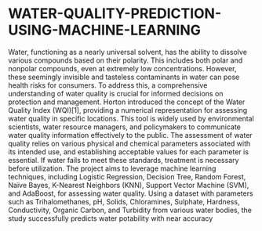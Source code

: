 # WATER-QUALITY-PREDICTION-USING-MACHINE-LEARNING
Water, functioning as a nearly universal solvent, has the ability to dissolve various compounds 
based on their polarity. This includes both polar and nonpolar compounds, even at extremely 
low concentrations. However, these seemingly invisible and tasteless contaminants in water 
can pose health risks for consumers. To address this, a comprehensive understanding of water 
quality is crucial for informed decisions on protection and management. Horton introduced the 
concept of the Water Quality Index (WQI)[1], providing a numerical representation for 
assessing water quality in specific locations.
This tool is widely used by environmental scientists, water resource managers, and 
policymakers to communicate water quality information effectively to the public. The 
assessment of water quality relies on various physical and chemical parameters associated with 
its intended use, and establishing acceptable values for each parameter is essential. If water 
fails to meet these standards, treatment is necessary before utilization. The project aims to 
leverage machine learning techniques, including Logistic Regression, Decision Tree, Random 
Forest, Naïve Bayes, K-Nearest Neighbors (KNN), Support Vector Machine (SVM), and 
AdaBoost, for assessing water quality.
Using a dataset with parameters such as Trihalomethanes, pH, Solids, Chloramines, Sulphate, 
Hardness, Conductivity, Organic Carbon, and Turbidity from various water bodies, the study 
successfully predicts water potability with near accuracy

